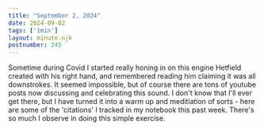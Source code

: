 ```yaml
---
title: "September 2, 2024"
date: 2024-09-02
tags: ['1min']
layout: minute.njk
postnumber: 245
---	
```


Sometime during Covid I started really honing in on this engine Hetfield created with his right hand, and remembered reading him claiming it was all downstrokes. It seemed impossible, but of course there are tons of youtube posts now discussing and celebrating this sound. I don't know that I'll ever get there, but I have turned it into a warm up and meditiation of sorts - here are some of the 'citations' I tracked in my notebook this past week. There's so much I observe in doing this simple exercise. 